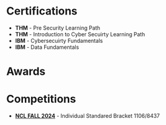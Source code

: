# Certifications
- **THM** - Pre Security Learning Path
- **THM** - Introduction to Cyber Secuirty Learning Path
- **IBM** - Cybersecuirty Fundamentals
- **IBM** - Data Fundamentals

# Awards

# Competitions 
- [**NCL FALL 2024**](https://cyberskyline.com/report/9WJDWMDGX3NM) - Individual Standared Bracket 1106/8437
